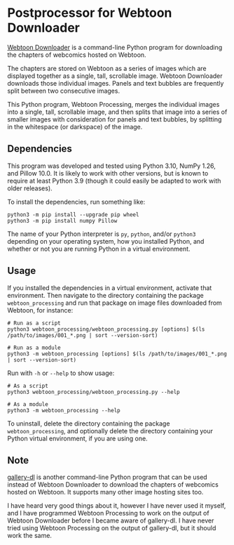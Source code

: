 <!-- -*- coding: utf-8-unix -*- -->

# Postprocessor for Webtoon Downloader

[Webtoon Downloader](https://github.com/Zehina/Webtoon-Downloader) is a command-line Python program for downloading the chapters of webcomics hosted on Webtoon.

The chapters are stored on Webtoon as a series of images which are displayed together as a single, tall, scrollable image. Webtoon Downloader downloads those individual images. Panels and text bubbles are frequently split between two consecutive images.

This Python program, Webtoon Processing, merges the individual images into a single, tall, scrollable image, and then splits that image into a series of smaller images with consideration for panels and text bubbles, by splitting in the whitespace (or darkspace) of the image.

## Dependencies

This program was developed and tested using Python 3.10, NumPy 1.26, and Pillow 10.0. It is likely to work with other versions, but is known to require at least Python 3.9 (though it could easily be adapted to work with older releases).

To install the dependencies, run something like:

```shell
python3 -m pip install --upgrade pip wheel
python3 -m pip install numpy Pillow
```

The name of your Python interpreter is `py`, `python`, and/or `python3` depending on your operating system, how you installed Python, and whether or not you are running Python in a virtual environment.

## Usage

If you installed the dependencies in a virtual environment, activate that environment. Then navigate to the directory containing the package `webtoon_processing` and run that package on image files downloaded from Webtoon, for instance:

```shell
# Run as a script
python3 webtoon_processing/webtoon_processing.py [options] $(ls /path/to/images/001_*.png | sort --version-sort)

# Run as a module
python3 -m webtoon_processing [options] $(ls /path/to/images/001_*.png | sort --version-sort)
```

Run with `-h` or `--help` to show usage:

```shell
# As a script
python3 webtoon_processing/webtoon_processing.py --help

# As a module
python3 -m webtoon_processing --help
```

To uninstall, delete the directory containing the package `webtoon_processing`, and optionally delete the directory containing your Python virtual environment, if you are using one.

## Note

[gallery-dl](https://github.com/mikf/gallery-dl) is another command-line Python program that can be used instead of Webtoon Downloader to download the chapters of webcomics hosted on Webtoon. It supports many other image hosting sites too.

I have heard very good things about it, however I have never used it myself, and I have programmed Webtoon Processing to work on the output of Webtoon Downloader before I became aware of gallery-dl. I have never tried using Webtoon Processing on the output of gallery-dl, but it should work the same.
